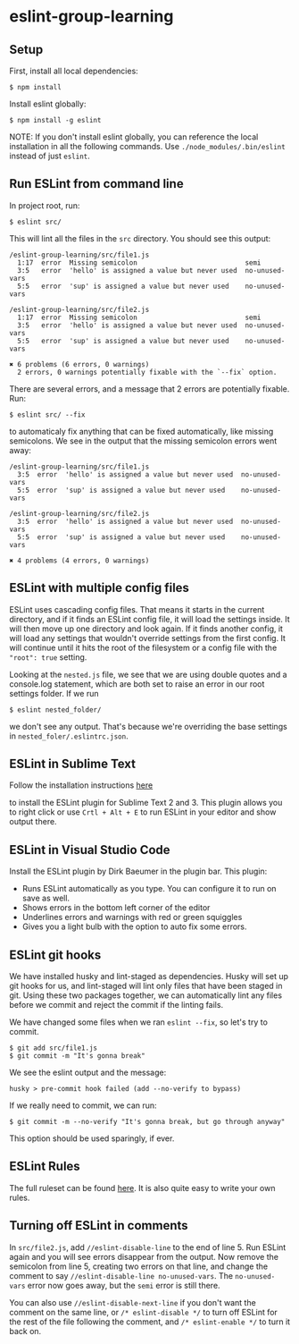 # eslint-group-learning

## Setup
First, install all local dependencies:

```
$ npm install
```

Install eslint globally:

```
$ npm install -g eslint
```

NOTE: If you don't install eslint globally, you can reference the local installation in all the following commands. Use `./node_modules/.bin/eslint` instead of just `eslint`.

## Run ESLint from command line
In project root, run:

```
$ eslint src/
```
This will lint all the files in the `src` directory. You should see this output:
```
/eslint-group-learning/src/file1.js
  1:17  error  Missing semicolon                           semi
  3:5   error  'hello' is assigned a value but never used  no-unused-vars
  5:5   error  'sup' is assigned a value but never used    no-unused-vars

/eslint-group-learning/src/file2.js
  1:17  error  Missing semicolon                           semi
  3:5   error  'hello' is assigned a value but never used  no-unused-vars
  5:5   error  'sup' is assigned a value but never used    no-unused-vars

✖ 6 problems (6 errors, 0 warnings)
  2 errors, 0 warnings potentially fixable with the `--fix` option.
```

 There are several errors, and a message that 2 errors are potentially fixable. Run:

```
$ eslint src/ --fix
```

to automaticaly fix anything that can be fixed automatically, like missing semicolons. We see in the output that the missing semicolon errors went away:

```
/eslint-group-learning/src/file1.js
  3:5  error  'hello' is assigned a value but never used  no-unused-vars
  5:5  error  'sup' is assigned a value but never used    no-unused-vars

/eslint-group-learning/src/file2.js
  3:5  error  'hello' is assigned a value but never used  no-unused-vars
  5:5  error  'sup' is assigned a value but never used    no-unused-vars

✖ 4 problems (4 errors, 0 warnings)
```

## ESLint with multiple config files

ESLint uses cascading config files. That means it starts in the current directory, and if it finds an ESLint config file, it will load the settings inside. It will then move up one directory and look again. If it finds another config, it will load any settings that wouldn't override settings from the first config. It will continue until it hits the root of the filesystem or a config file with the `"root": true` setting.

Looking at the `nested.js` file, we see that we are using double quotes and a console.log statement, which are both set to raise an error in our root settings folder. If we run

```
$ eslint nested_folder/
```

we don't see any output. That's because we're overriding the base settings in `nested_foler/.eslintrc.json`.

## ESLint in Sublime Text
Follow the installation instructions [here](https://packagecontrol.io/packages/ESLint)

 to install the ESLint plugin for Sublime Text 2 and 3. This plugin allows you to right click or use `Crtl + Alt + E` to run ESLint in your editor and show output there.

 ## ESLint in Visual Studio Code

 Install the ESLint plugin by Dirk Baeumer in the plugin bar. This plugin:
- Runs ESLint automatically as you type. You can configure it to run on save as well.
- Shows errors in the bottom left corner of the editor
- Underlines errors and warnings with red or green squiggles
- Gives you a light bulb with the option to auto fix some errors.

## ESLint git hooks

We have installed husky and lint-staged as dependencies. Husky will set up git hooks for us, and lint-staged will lint only files that have been staged in git. Using these two packages together, we can automatically lint any files before we commit and reject the commit if the linting fails.

We have changed some files when we ran `eslint --fix`, so let's try to commit.

```
$ git add src/file1.js
$ git commit -m "It's gonna break"
```

We see the eslint output and the message:

```
husky > pre-commit hook failed (add --no-verify to bypass)
```

If we really need to commit, we can run:

```
$ git commit -m --no-verify "It's gonna break, but go through anyway"
```
This option should be used sparingly, if ever.

## ESLint Rules

The full ruleset can be found [here](http://eslint.org/docs/rules/). It is also quite easy to write your own rules.

## Turning off ESLint in comments

In `src/file2.js`, add `//eslint-disable-line` to the end of line 5. Run ESLint again and you will see errors disappear from the output. Now remove the semicolon from line 5, creating two errors on that line, and change the comment to say `//eslint-disable-line no-unused-vars`. The `no-unused-vars` error now goes away, but the `semi` error is still there.

You can also use `//eslint-disable-next-line` if you don't want the comment on the same line, or `/* eslint-disable */` to turn off ESLint for the rest of the file following the comment, and `/* eslint-enable */` to turn it back on.
